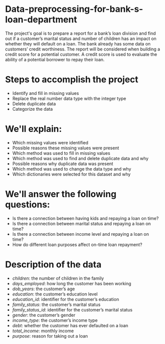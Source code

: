 # Data-preprocessing-for-bank-s-loan-department
The project's goal is to prepare a report for a bank’s loan division and find out if a customer’s marital status and number of children has an impact on whether they will default on a loan. The bank already has some data on customers’ credit worthiness. The report will be considered when building a credit score for a potential customer. A credit score is used to evaluate the ability of a potential borrower to repay their loan.


# Steps to accomplish the project

- Identify and fill in missing values
- Replace the real number data type with the integer type
- Delete duplicate data
- Categorize the data

# We'll explain:

- Which missing values were identified
- Possible reasons these missing values were present
- Which method was used to fill in missing values
- Which method was used to find and delete duplicate data and why
- Possible reasons why duplicate data was present
- Which method was used to change the data type and why
- Which dictionaries were selected for this dataset and why

# We'll answer the following questions:

- Is there a connection between having kids and repaying a loan on time?
- Is there a connection between marital status and repaying a loan on time?
- Is there a connection between income level and repaying a loan on time?
- How do different loan purposes affect on-time loan repayment?

# Description of the data

- _children_: the number of children in the family
- _days_employed_: how long the customer has been working
- _dob_years_: the customer’s age
- _education_: the customer’s education level
- _education_id_: identifier for the customer’s education
- _family_status_: the customer’s marital status
- _family_status_id_: identifier for the customer’s marital status
- _gender_: the customer’s gender
- _income_type_: the customer’s income type
- _debt_: whether the customer has ever defaulted on a loan
- _total_income_: monthly income
- _purpose_: reason for taking out a loan
